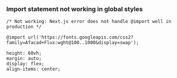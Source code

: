 ### Import statement not working in global styles
````
/* Not working: Next.js error does not handle @import well in production */

@import url('https://fonts.googleapis.com/css2?family=Afacad+Flux:wght@100..1000&display=swap');
````


    height: 60vh;
    margin: auto;
    display: flex;
    align-items: center;